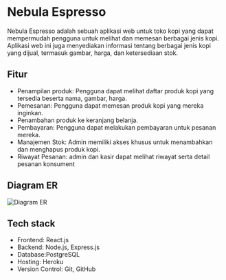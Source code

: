 # Nebula Espresso

Nebula Espresso adalah sebuah aplikasi web untuk toko kopi yang dapat mempermudah pengguna untuk melihat dan memesan berbagai jenis kopi. Aplikasi web  ini  juga menyediakan informasi tentang berbagai jenis kopi yang dijual, termasuk gambar, harga, dan ketersediaan stok.

## Fitur
- Penampilan produk: Pengguna dapat melihat daftar produk kopi yang tersedia beserta nama, gambar, harga.
- Pemesanan: Pengguna dapat memesan produk kopi yang mereka inginkan.
- Penambahan produk ke keranjang belanja.
- Pembayaran: Pengguna dapat melakukan pembayaran untuk pesanan mereka.
- Manajemen Stok: Admin memiliki akses khusus untuk menambahkan dan menghapus produk kopi.
- Riwayat Pesanan: admin dan kasir  dapat melihat riwayat serta detail  pesanan konsument

## Diagram ER
![Diagram ER](/path/to/your/erd.jpg)

## Tech stack
- Frontend: React.js
- Backend: Node.js, Express.js
- Database:PostgreSQL
- Hosting: Heroku
- Version Control: Git, GitHub